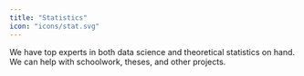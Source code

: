```yaml
---
title: "Statistics"
icon: "icons/stat.svg"
---
```

We have top experts in both data science and theoretical statistics on hand. We can help with schoolwork, theses, and other projects.
<!-- more -->